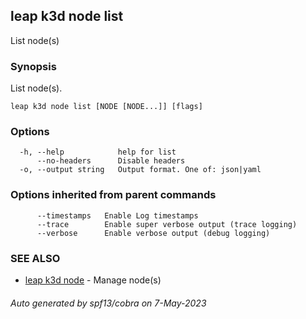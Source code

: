 ## leap k3d node list

List node(s)

### Synopsis

List node(s).

```
leap k3d node list [NODE [NODE...]] [flags]
```

### Options

```
  -h, --help            help for list
      --no-headers      Disable headers
  -o, --output string   Output format. One of: json|yaml
```

### Options inherited from parent commands

```
      --timestamps   Enable Log timestamps
      --trace        Enable super verbose output (trace logging)
      --verbose      Enable verbose output (debug logging)
```

### SEE ALSO

* [leap k3d node](leap_k3d_node.md)	 - Manage node(s)

###### Auto generated by spf13/cobra on 7-May-2023
